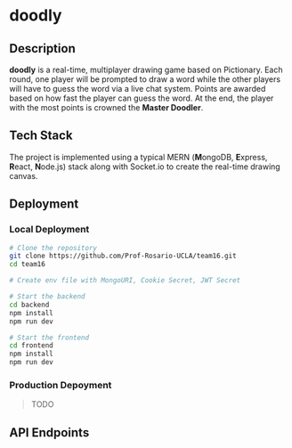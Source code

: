 # doodly

## Description
**doodly** is a real-time, multiplayer drawing game based on Pictionary. Each round, one player will be prompted to draw a word while the other players will have to guess the word via a live chat system. Points are awarded based on how fast the player can guess the word. At the end, the player with the most points is crowned the **Master Doodler**. 

## Tech Stack
The project is implemented using a typical MERN (**M**ongoDB, **E**xpress, **R**eact, **N**ode.js) stack along with Socket.io to create the real-time drawing canvas.

## Deployment

### Local Deployment

```bash
# Clone the repository
git clone https://github.com/Prof-Rosario-UCLA/team16.git
cd team16

# Create env file with MongoURI, Cookie Secret, JWT Secret

# Start the backend
cd backend
npm install
npm run dev

# Start the frontend
cd frontend
npm install
npm run dev
```

### Production Depoyment
> TODO

## API Endpoints



